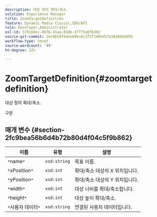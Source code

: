 ```yaml
---
description: 대상 정의 확대/축소.
solution: Experience Manager
title: ZoomTargetDefinition
feature: Dynamic Media Classic,SDK/API
role: Developer,Administrator
exl-id: 57916dec-8676-41aa-834b-37775a0f6d02
source-git-commit: 1ec8b59f442eb96c6c3f5f1405d57a38a86bd056
workflow-type: tm+mt
source-wordcount: '49'
ht-degree: 22%

---
```


# ZoomTargetDefinition{#zoomtargetdefinition}

대상 정의 확대/축소.

구문

## 매개 변수 {#section-2fc9bea56b6d4b72b80d4f04c5f9b862}

| 이름 | 유형 | 설명 |
|---|---|---|
| `*`name`*` | `xsd:string` | 목표 이름. |
| `*`xPosition`*` | `xsd:int` | 확대/축소 대상의 X 위치입니다. |
| `*`yPosition`*` | `xsd:int` | 확대/축소 대상의 Y 위치입니다. |
| `*`width`*` | `xsd:int` | 대상 너비를 확대/축소합니다. |
| `*`height`*` | `xsd:int` | 대상 높이 확대/축소. |
| `*`사용자 데이터`*` | `xsd:string` | 연결된 사용자 데이터입니다. |
